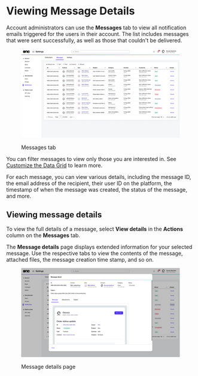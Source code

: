 # Viewing Message Details

Account administrators can use the **Messages** tab to view all notification emails triggered for the users in their account. The list includes messages that were sent successfully, as well as those that couldn't be delivered.&#x20;

<figure><img src="../../../.gitbook/assets/notifications_message.png" alt=""><figcaption><p>Messages tab</p></figcaption></figure>

You can filter messages to view only those you are interested in. See [Customize the Data Grid](../../../marketplace-platform/getting-started/interface/customize-the-data-grid.md) to learn more.&#x20;

For each message, you can view various details, including the message ID, the email address of the recipient, their user ID on the platform, the timestamp of when the message was created, the status of the message, and more.

## Viewing message details

To view the full details of a message, select **View details** in the **Actions** column on the **Messages** tab.

The **Message details** page displays extended information for your selected message. Use the respective tabs to view the contents of the message, attached files, the message creation time stamp, and so on.&#x20;

<figure><img src="../../../.gitbook/assets/notifications_message_detail.png" alt=""><figcaption><p>Message details page</p></figcaption></figure>
